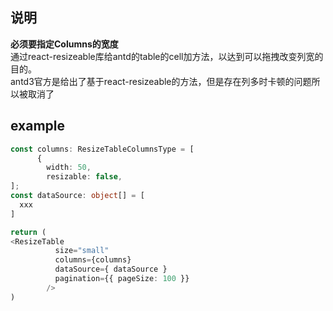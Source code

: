 ## 说明
**必须要指定Columns的宽度**<br />
通过react-resizeable库给antd的table的cell加方法，以达到可以拖拽改变列宽的目的。<br />
antd3官方是给出了基于react-resizeable的方法，但是存在列多时卡顿的问题所以被取消了
## example
```typescript
const columns: ResizeTableColumnsType = [
      {
        width: 50,
        resizable: false,
];
const dataSource: object[] = [
  xxx
] 

return (
<ResizeTable
          size="small"
          columns={columns}
          dataSource={ dataSource }
          pagination={{ pageSize: 100 }}
        />
)
```
